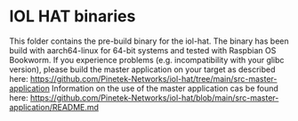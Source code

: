 # IOL HAT binaries
This folder contains the pre-build binary for the iol-hat. 
The binary has been build with aarch64-linux for 64-bit systems and tested with Raspbian OS Bookworm.
If you experience problems (e.g. incompatibility with your glibc version), please build the master application on your target as described here: https://github.com/Pinetek-Networks/iol-hat/tree/main/src-master-application
Information on the use of the master application cas be found here: https://github.com/Pinetek-Networks/iol-hat/blob/main/src-master-application/README.md
